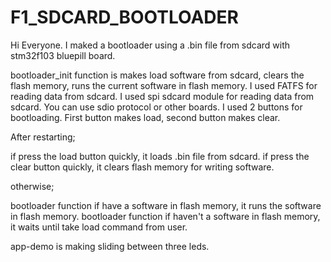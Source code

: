 # F1_SDCARD_BOOTLOADER


Hi Everyone. 
I maked a bootloader using a .bin file from sdcard with stm32f103 bluepill board.

bootloader_init function is makes load software from sdcard, clears the flash memory, runs the current software in flash memory.
I used FATFS for reading data from sdcard.
I used spi sdcard module for reading data from sdcard. You can use sdio protocol or other boards.
I used 2 buttons for bootloading.
First button makes load, second button makes clear.

After restarting;

if press the load button quickly, it loads .bin file from sdcard.
if press the clear button quickly, it clears flash memory for writing software.

otherwise;

bootloader function if have a software in flash memory, it runs the software in flash memory.
bootloader function if haven't a software in flash memory, it waits until take load command from user.

app-demo is making sliding between three leds.
